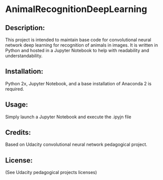 # AnimalRecognitionDeepLearning

## Description:
This project is intended to maintain base code for convolutional neural network deep learning for recognition of animals in images. It is written in Python and hosted in a Jupyter Notebook to help with readability and understandability.

## Installation:
Python 2x, Jupyter Notebook, and a base installation of Anaconda 2 is required.

## Usage:
Simply launch a Jupyter Notebook and execute the .ipyjn file 

## Credits:
Based on Udacity convolutional neural network pedagogical project.

## License:
(See Udacity pedagogical projects licenses)
